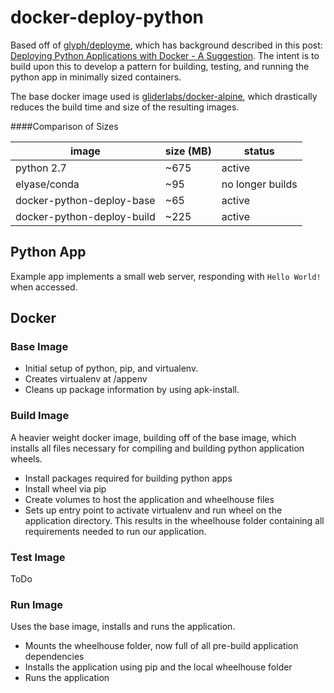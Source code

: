 # docker-deploy-python

Based off of [glyph/deployme](https://github.com/glyph/deployme), which has background described in this post: [Deploying Python Applications with Docker - A Suggestion](https://glyph.twistedmatrix.com/2015/03/docker-deploy-double-dutch.html). The intent is to build upon this to develop a pattern for building, testing, and running the python app in minimally sized containers.

The base docker image used is [gliderlabs/docker-alpine](https://github.com/gliderlabs/docker-alpine), which drastically reduces the build time and size of the resulting images.

####Comparison of Sizes

| image | size (MB) | status |
| ----- | -------- | ------- |
| python 2.7 | ~675 | active |
| elyase/conda | ~95 | no longer builds |
| docker-python-deploy-base | ~65 | active |
| docker-python-deploy-build | ~225 | active |

## Python App
Example app implements a small web server, responding with `Hello World!` when accessed.

## Docker

### Base Image

* Initial setup of python, pip, and virtualenv.
* Creates virtualenv at /appenv
* Cleans up package information by using apk-install.


### Build Image
A heavier weight docker image, building off of the base image, which installs all files necessary for compiling and building python application wheels.

* Install packages required for building python apps
* Install wheel via pip
* Create volumes to host the application and wheelhouse files
* Sets up entry point to activate virtualenv and run wheel on the application directory. This results in the wheelhouse folder containing all requirements needed to run our application.

### Test Image

ToDo

### Run Image
Uses the base image, installs and runs the application.

* Mounts the wheelhouse folder, now full of all pre-build application dependencies
* Installs the application using pip and the local wheelhouse folder
* Runs the application
